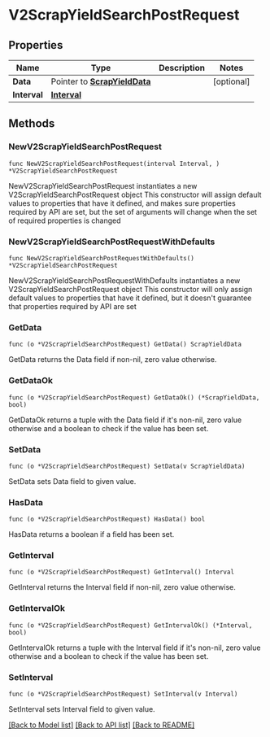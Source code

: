# V2ScrapYieldSearchPostRequest

## Properties

Name | Type | Description | Notes
------------ | ------------- | ------------- | -------------
**Data** | Pointer to [**ScrapYieldData**](ScrapYieldData.md) |  | [optional] 
**Interval** | [**Interval**](Interval.md) |  | 

## Methods

### NewV2ScrapYieldSearchPostRequest

`func NewV2ScrapYieldSearchPostRequest(interval Interval, ) *V2ScrapYieldSearchPostRequest`

NewV2ScrapYieldSearchPostRequest instantiates a new V2ScrapYieldSearchPostRequest object
This constructor will assign default values to properties that have it defined,
and makes sure properties required by API are set, but the set of arguments
will change when the set of required properties is changed

### NewV2ScrapYieldSearchPostRequestWithDefaults

`func NewV2ScrapYieldSearchPostRequestWithDefaults() *V2ScrapYieldSearchPostRequest`

NewV2ScrapYieldSearchPostRequestWithDefaults instantiates a new V2ScrapYieldSearchPostRequest object
This constructor will only assign default values to properties that have it defined,
but it doesn't guarantee that properties required by API are set

### GetData

`func (o *V2ScrapYieldSearchPostRequest) GetData() ScrapYieldData`

GetData returns the Data field if non-nil, zero value otherwise.

### GetDataOk

`func (o *V2ScrapYieldSearchPostRequest) GetDataOk() (*ScrapYieldData, bool)`

GetDataOk returns a tuple with the Data field if it's non-nil, zero value otherwise
and a boolean to check if the value has been set.

### SetData

`func (o *V2ScrapYieldSearchPostRequest) SetData(v ScrapYieldData)`

SetData sets Data field to given value.

### HasData

`func (o *V2ScrapYieldSearchPostRequest) HasData() bool`

HasData returns a boolean if a field has been set.

### GetInterval

`func (o *V2ScrapYieldSearchPostRequest) GetInterval() Interval`

GetInterval returns the Interval field if non-nil, zero value otherwise.

### GetIntervalOk

`func (o *V2ScrapYieldSearchPostRequest) GetIntervalOk() (*Interval, bool)`

GetIntervalOk returns a tuple with the Interval field if it's non-nil, zero value otherwise
and a boolean to check if the value has been set.

### SetInterval

`func (o *V2ScrapYieldSearchPostRequest) SetInterval(v Interval)`

SetInterval sets Interval field to given value.



[[Back to Model list]](../README.md#documentation-for-models) [[Back to API list]](../README.md#documentation-for-api-endpoints) [[Back to README]](../README.md)


